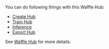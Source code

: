 You can do following things with this Waffle Hub:

- [Create Hub](create)
- [Train Hub](train)
- [Inference](inferenece)
- [Export Hub](export)
<!-- - [Benchmark Hub](benchmark) -->


See [Waffle Hub](../../waffle_hub/hub/hub.md) for more details.